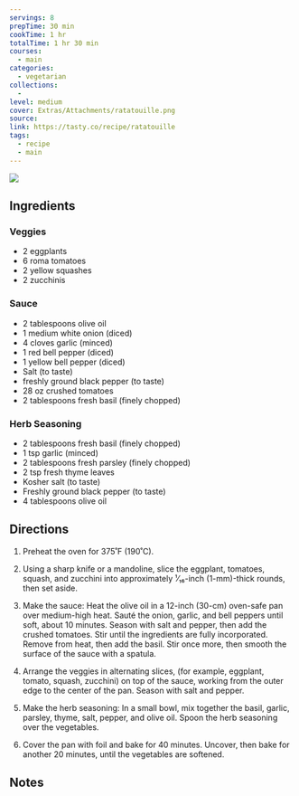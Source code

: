 ```yaml
---
servings: 8
prepTime: 30 min
cookTime: 1 hr
totalTime: 1 hr 30 min
courses:
  - main
categories:
  - vegetarian
collections:
  -
level: medium
cover: Extras/Attachments/ratatouille.png
source:
link: https://tasty.co/recipe/ratatouille
tags:
  - recipe
  - main
---
```


![](Extras/Attachments/ratatouille.png)


## Ingredients

### Veggies

- 2 eggplants
- 6 roma tomatoes
- 2 yellow squashes
- 2 zucchinis

### Sauce

- 2 tablespoons olive oil
- 1 medium white onion (diced)
- 4 cloves garlic (minced)
- 1 red bell pepper (diced)
- 1 yellow bell pepper (diced)
- Salt (to taste)
- freshly ground black pepper (to taste)
- 28 oz crushed tomatoes
- 2 tablespoons fresh basil (finely chopped)

### Herb Seasoning

- 2 tablespoons fresh basil (finely chopped)
- 1 tsp garlic (minced)
- 2 tablespoons fresh parsley (finely chopped)
- 2 tsp fresh thyme leaves
- Kosher salt (to taste)
- Freshly ground black pepper (to taste)
- 4 tablespoons olive oil


## Directions

1. Preheat the oven for 375˚F (190˚C).

2. Using a sharp knife or a mandoline, slice the eggplant, tomatoes, squash, and zucchini into approximately ¹⁄₁₆-inch (1-mm)-thick rounds, then set aside.

3. Make the sauce: Heat the olive oil in a 12-inch (30-cm) oven-safe pan over medium-high heat. Sauté the onion, garlic, and bell peppers until soft, about 10 minutes. Season with salt and pepper, then add the crushed tomatoes. Stir until the ingredients are fully incorporated. Remove from heat, then add the basil. Stir once more, then smooth the surface of the sauce with a spatula.

4. Arrange the veggies in alternating slices, (for example, eggplant, tomato, squash, zucchini) on top of the sauce, working from the outer edge to the center of the pan. Season with salt and pepper.

5. Make the herb seasoning: In a small bowl, mix together the basil, garlic, parsley, thyme, salt, pepper, and olive oil. Spoon the herb seasoning over the vegetables.

6. Cover the pan with foil and bake for 40 minutes. Uncover, then bake for another 20 minutes, until the vegetables are softened.


## Notes
